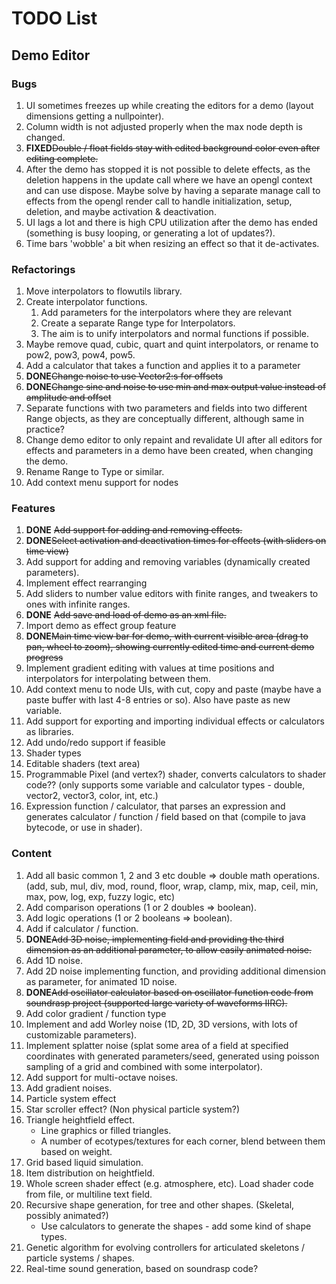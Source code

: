 TODO List
=========

Demo Editor
-----------

### Bugs
 
 1. UI sometimes freezes up while creating the editors for a demo (layout dimensions getting a nullpointer).
 1. Column width is not adjusted properly when the max node depth is changed. 
 1. **FIXED**~~Double / float fields stay with edited background color even after editing complete.~~
 1. After the demo has stopped it is not possible to delete effects, as the deletion happens in the update call where we have an opengl context and can use dispose.
    Maybe solve by having a separate manage call to effects from the opengl render call to handle initialization, setup, deletion, and maybe activation & deactivation.
 1. UI lags a lot and there is high CPU utilization after the demo has ended (something is busy looping, or generating a lot of updates?).
 1. Time bars 'wobble' a bit when resizing an effect so that it de-activates.   


### Refactorings

 1. Move interpolators to flowutils library. 
 1. Create interpolator functions.
     1. Add parameters for the interpolators where they are relevant
     1. Create a separate Range type for Interpolators.
     1. The aim is to unify interpolators and normal functions if possible.  
 1. Maybe remove quad, cubic, quart and quint interpolators, or rename to pow2, pow3, pow4, pow5. 
 1. Add a calculator that takes a function and applies it to a parameter
 1. **DONE**~~Change noise to use Vector2:s for offsets~~
 1. **DONE**~~Change sine and noise to use min and max output value instead of amplitude and offset~~
 1. Separate functions with two parameters and fields into two different Range objects, as they are conceptually different, although same in practice?
 1. Change demo editor to only repaint and revalidate UI after all editors for effects and parameters in a demo have been
    created, when changing the demo.
 1. Rename Range to Type or similar.
 1. Add context menu support for nodes
 
 
### Features   

 1. **DONE** ~~Add support for adding and removing effects.~~
 1. **DONE**~~Select activation and deactivation times for effects (with sliders on time view)~~
 1. Add support for adding and removing variables (dynamically created parameters).
 1. Implement effect rearranging
 1. Add sliders to number value editors with finite ranges, and tweakers to ones with infinite ranges. 
 1. **DONE** ~~Add save and load of demo as an xml file.~~
 1. Import demo as effect group feature
 1. **DONE**~~Main time view bar for demo, with current visible area (drag to pan, wheel to zoom), showing currently edited time and current demo progress~~
 1. Implement gradient editing with values at time positions and interpolators for interpolating between them.
 1. Add context menu to node UIs, with cut, copy and paste (maybe have a paste buffer with last 4-8 entries or so).
    Also have paste as new variable.
 1. Add support for exporting and importing individual effects or calculators as libraries.
 1. Add undo/redo support if feasible
 1. Shader types
 1. Editable shaders (text area)
 1. Programmable Pixel (and vertex?) shader, converts calculators to shader code?? (only supports some variable and calculator types - double, vector2, vector3, color, int, etc.)
 1. Expression function / calculator, that parses an expression and generates calculator / function / field based on that (compile to java bytecode, or use in shader).

  
### Content  
  
 1. Add all basic common 1, 2 and 3 etc double => double math operations. (add, sub, mul, div, mod, round, floor, wrap, clamp, mix, map, ceil, min, max, pow, log, exp, fuzzy logic, etc)  
 1. Add comparison operations (1 or 2 doubles => boolean).  
 1. Add logic operations (1 or 2 booleans => boolean).  
 1. Add if calculator / function.  
 1. **DONE**~~Add 3D noise, implementing field and providing the third dimension as an additional parameter, to allow easily animated noise.~~
 1. Add 1D noise.
 1. Add 2D noise implementing function, and providing additional dimension as parameter, for animated 1D noise.
 1. **DONE**~~Add oscillator calculator based on oscillator function code from soundrasp project (supported large variety of waveforms IIRC).~~
 1. Add color gradient / function type
 1. Implement and add Worley noise (1D, 2D, 3D versions, with lots of customizable parameters).
 1. Implement splatter noise (splat some area of a field at specified coordinates with generated parameters/seed, generated using poisson sampling of a grid and combined with some interpolator).
 1. Add support for multi-octave noises.
 1. Add gradient noises.
 1. Particle system effect     
 1. Star scroller effect? (Non physical particle system?)     
 1. Triangle heightfield effect.
     * Line graphics or filled triangles.
     * A number of ecotypes/textures for each corner, blend between them based on weight.
 1. Grid based liquid simulation.
 1. Item distribution on heightfield.
 1. Whole screen shader effect (e.g. atmosphere, etc). 
    Load shader code from file, or multiline text field.  
 1. Recursive shape generation, for tree and other shapes.  (Skeletal, possibly animated?)
     * Use calculators to generate the shapes - add some kind of shape types.
 1. Genetic algorithm for evolving controllers for articulated skeletons / particle systems / shapes.   
 1. Real-time sound generation, based on soundrasp code?      
 
 
 